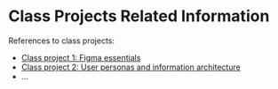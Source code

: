 # Class Projects Related Information

References to class projects:

- [Class project 1: Figma essentials](/class-projects/class-project-1/)
- [Class project 2: User personas and information architecture](/class-projects/class-project-2/)
- ...
